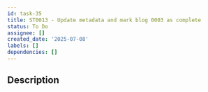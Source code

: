 ```yaml
---
id: task-35
title: ST0013 - Update metadata and mark blog 0003 as complete
status: To Do
assignee: []
created_date: '2025-07-08'
labels: []
dependencies: []
---
```


## Description

